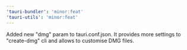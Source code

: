 ```yaml
---
'tauri-bundler': 'minor:feat'
'tauri-utils': 'minor:feat'
---
```


Added new "dmg" param to tauri.conf.json. It provides more settings to "create-dmg" cli and allows to customise DMG files.